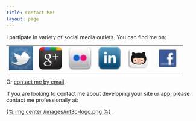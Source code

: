 ```yaml
---
title: Contact Me!
layout: page
---
```


I partipate in variety of social media outlets. You can find me on:
 
<table cellspacing="10px" cellpadding="10px" border="0px">
    <tbody><tr>
        <td><a style="text-decoration: none;" href="https://twitter.com/#!/markwkoester" title="Twitter">
            <img src="/images/twitter.png" width="64px" height="64" alt="Twitter"></a> </td>
        <td><a style="text-decoration: none;" href="https://plus.google.com/102508826611212348817/about" title="Google+">
            <img src="/images/google+.jpeg" width="64px" height="64" alt="Google+"></a> </td>
        <td><a style="text-decoration: none;" href="http://www.flickr.com/photos/markwkoester/" title="Flickr">
            <img src="/images/flickr.jpeg" width="64px" height="64" alt="Flickr"></a> </td>
        <td><a style="text-decoration: none;" href="http://fr.linkedin.com/in/markwkoester" title="LinkedIn">
            <img src="/images/linkedin.jpeg" width="64px" height="64" alt="LinkedIn"></a> </td>
        <td><a style="text-decoration: none;" href="https://www.github.com/markwk" title="Github">
            <img src="/images/github_logo.png" width="64px" height="64" alt="Github"></a> </td>
        <td><a style="text-decoration: none;" href="https://www.facebook.com/markwkoester" title="Facebook">
            <img src="/images/facebook.jpeg" width="64px" height="64" alt="Facebook"></a> </td>
    </tr>
</tbody></table>

Or [contact me by email](mailto:markwkoester@gmail.com).

If you are looking to contact me about developing your site or app, please contact me professionally at: 

<a href="http://int3c.com/contact">{% img center /images/int3c-logo.png %}
</a>.